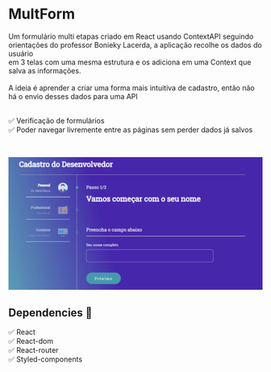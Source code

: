 # MultForm

Um formulário multi etapas criado em React usando ContextAPI seguindo orientações do professor Bonieky Lacerda, a aplicação recolhe os dados do usuário<br>
em 3 telas com uma mesma estrutura e os adiciona em uma Context que salva as informações.<br><br>
A ideia é aprender a criar uma forma mais intuitiva de cadastro, então não há o envio desses dados para uma API
<br><br>

✅ Verificação de formulários<br>
✅ Poder navegar livremente entre as páginas sem perder dados já salvos

<br>

![alt text](src/Assets/Anime.gif)

## Dependencies 🚀

✅ React<br>
✅ React-dom<br>
✅ React-router<br>
✅ Styled-components
